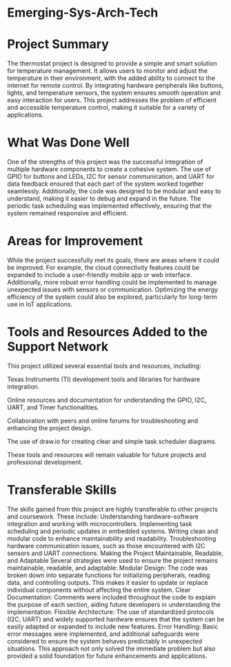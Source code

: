 # Emerging-Sys-Arch-Tech

# Project Summary

The thermostat project is designed to provide a simple and smart solution for temperature management. It allows users to monitor and adjust the temperature in their environment, with the added ability to connect to the internet for remote control. By integrating hardware peripherals like buttons, lights, and temperature sensors, the system ensures smooth operation and easy interaction for users. This project addresses the problem of efficient and accessible temperature control, making it suitable for a variety of applications.

# What Was Done Well

One of the strengths of this project was the successful integration of multiple hardware components to create a cohesive system. The use of GPIO for buttons and LEDs, I2C for sensor communication, and UART for data feedback ensured that each part of the system worked together seamlessly. Additionally, the code was designed to be modular and easy to understand, making it easier to debug and expand in the future. The periodic task scheduling was implemented effectively, ensuring that the system remained responsive and efficient.

# Areas for Improvement

While the project successfully met its goals, there are areas where it could be improved. For example, the cloud connectivity features could be expanded to include a user-friendly mobile app or web interface. Additionally, more robust error handling could be implemented to manage unexpected issues with sensors or communication. Optimizing the energy efficiency of the system could also be explored, particularly for long-term use in IoT applications.

# Tools and Resources Added to the Support Network

This project utilized several essential tools and resources, including:

Texas Instruments (TI) development tools and libraries for hardware integration.

Online resources and documentation for understanding the GPIO, I2C, UART, and Timer functionalities.

Collaboration with peers and online forums for troubleshooting and enhancing the project design.

The use of draw.io for creating clear and simple task scheduler diagrams.

These tools and resources will remain valuable for future projects and professional development.

 # Transferable Skills

The skills gained from this project are highly transferable to other projects and coursework. These include:
Understanding hardware-software integration and working with microcontrollers.
Implementing task scheduling and periodic updates in embedded systems.
Writing clean and modular code to enhance maintainability and readability.
Troubleshooting hardware communication issues, such as those encountered with I2C sensors and UART connections.
Making the Project Maintainable, Readable, and Adaptable
Several strategies were used to ensure the project remains maintainable, readable, and adaptable:
Modular Design: The code was broken down into separate functions for initializing peripherals, reading data, and controlling outputs. This makes it easier to update or replace individual components without affecting the entire system.
Clear Documentation: Comments were included throughout the code to explain the purpose of each section, aiding future developers in understanding the implementation.
Flexible Architecture: The use of standardized protocols (I2C, UART) and widely supported hardware ensures that the system can be easily adapted or expanded to include new features.
Error Handling: Basic error messages were implemented, and additional safeguards were considered to ensure the system behaves predictably in unexpected situations.
This approach not only solved the immediate problem but also provided a solid foundation for future enhancements and applications.
